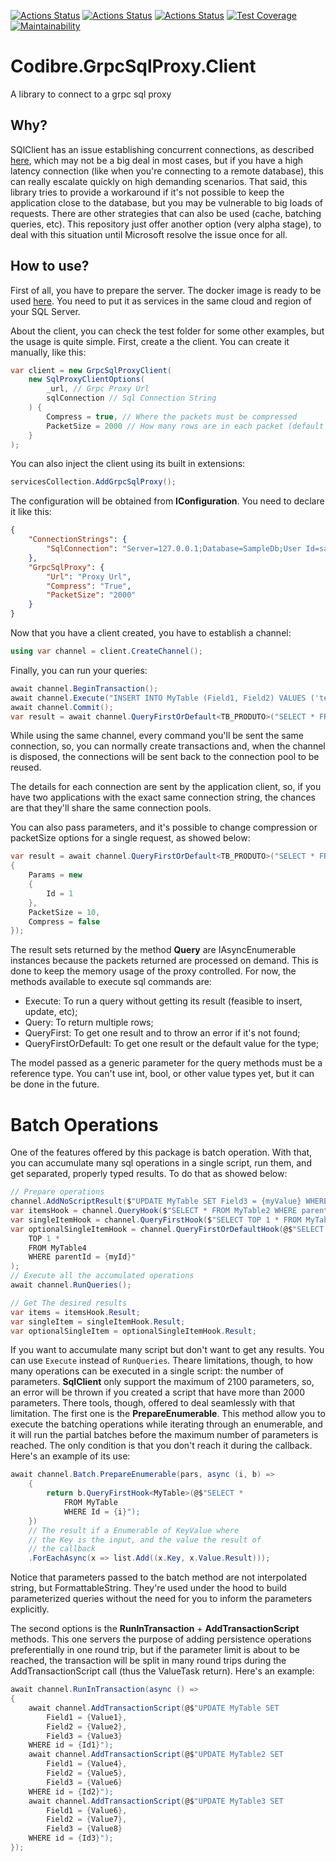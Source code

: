 [![Actions Status](https://github.com/Codibre/dotnet-grpc-sql-proxy/workflows/build/badge.svg)](https://github.com/Codibre/dotnet-grpc-sql-proxy/actions)
[![Actions Status](https://github.com/Codibre/dotnet-grpc-sql-proxy/workflows/test/badge.svg)](https://github.com/Codibre/dotnet-grpc-sql-proxy/actions)
[![Actions Status](https://github.com/Codibre/dotnet-grpc-sql-proxy/workflows/lint/badge.svg)](https://github.com/Codibre/dotnet-grpc-sql-proxy/actions)
[![Test Coverage](https://api.codeclimate.com/v1/badges/a70dd4bf03f42c1f05b0/test_coverage)](https://codeclimate.com/github/codibre/dotnet-grpc-sql-proxy/test_coverage)
[![Maintainability](https://api.codeclimate.com/v1/badges/a70dd4bf03f42c1f05b0/maintainability)](https://codeclimate.com/github/codibre/dotnet-grpc-sql-proxy/maintainability)

# Codibre.GrpcSqlProxy.Client

A library to connect to a grpc sql proxy


## Why?

SQlClient has an issue establishing concurrent connections, as described [here](https://github.com/dotnet/SqlClient/issues/601), which may not be a big deal in most cases, but if you have a high latency connection (like when you're connecting to a remote database), this can really escalate quickly on high demanding scenarios.
That said, this library tries to provide a workaround if it's not possible to keep the application close to the database, but you may be vulnerable to big loads of requests. There are other strategies that can also be used (cache, batching queries, etc). This repository just offer another option (very alpha stage), to deal with this situation until Microsoft resolve the issue once for all.


## How to use?

First of all, you have to prepare the server. The docker image is ready to be used [here](https://hub.docker.com/r/codibre/dotnet-grpc-sql-proxy). You need to put it as services in the same cloud and region of your SQL Server. 

About the client, you can check the test folder for some other examples, but the usage is quite simple. First, create a the client. You can create it manually, like this:

```c#
var client = new GrpcSqlProxyClient(
    new SqlProxyClientOptions(
        _url, // Grpc Proxy Url
        sqlConnection // Sql Connection String
    ) {
        Compress = true, // Where the packets must be compressed
        PacketSize = 2000 // How many rows are in each packet (default 1000) 
    }
);
```

You can also inject the client using its built in extensions:

```c#
servicesCollection.AddGrpcSqlProxy();
```

The configuration will be obtained from **IConfiguration**. You need to declare it like this:

```json
{
    "ConnectionStrings": {
        "SqlConnection": "Server=127.0.0.1;Database=SampleDb;User Id=sa;Password=Sa12345!;Trusted_Connection=False;TrustServerCertificate=True;Integrated Security=False;"
    },
    "GrpcSqlProxy": {
        "Url": "Proxy Url",
        "Compress": "True",
        "PacketSize": "2000"
    }
}
```

Now that you have a client created, you have to establish a channel:

```c#
using var channel = client.CreateChannel();
```

Finally, you can run your queries:

```c#
await channel.BeginTransaction();
await channel.Execute("INSERT INTO MyTable (Field1, Field2) VALUES ('test1', 123)");
await channel.Commit();
var result = await channel.QueryFirstOrDefault<TB_PRODUTO>("SELECT * FROM MyTable");
```

While using the same channel, every command you'll be sent the same connection, so, you can normally create transactions and, when the channel is disposed, the connections will be sent back to the connection pool to be reused.

The details for each connection are sent by the application client, so, if you have two applications with the exact same connection string, the chances are that they'll share the same connection pools.

You can also pass parameters, and it's possible to change compression or packetSize options for a single request, as showed below:
```c#
var result = await channel.QueryFirstOrDefault<TB_PRODUTO>("SELECT * FROM MyTable WHERE id = @Id", new()
{
    Params = new
    {
        Id = 1
    },
    PacketSize = 10,
    Compress = false
});
```

The result sets returned by the method **Query** are IAsyncEnumerable instances because the packets returned are processed on demand. This is done to keep the memory usage of the proxy controlled. For now, the methods available to execute sql commands are:

* Execute: To run a query without getting its result (feasible to insert, update, etc);
* Query: To return multiple rows;
* QueryFirst: To get one result and to throw an error if it's not found;
* QueryFirstOrDefault: To get one result or the default value for the type;

The model passed as a generic parameter for the query methods must be a reference type. You can't use int, bool, or other value types yet, but it can be done in the future.

# Batch Operations

One of the features offered by this package is batch operation. With that, you can accumulate many sql operations in a single script, run them, and get separated, properly typed results. To do that as showed below:

```c#
// Prepare operations
channel.AddNoScriptResult($"UPDATE MyTable SET Field3 = {myValue} WHERE Id = {myId}");
var itemsHook = channel.QueryHook($"SELECT * FROM MyTable2 WHERE parentId = {myId}");
var singleItemHook = channel.QueryFirstHook($"SELECT TOP 1 * FROM MyTable3 WHERE parentId = {myId}");
var optionalSingleItemHook = channel.QueryFirstOrDefaultHook(@$"SELECT
    TOP 1 *
    FROM MyTable4
    WHERE parentId = {myId}"
);
// Execute all the accumulated operations
await channel.RunQueries();

// Get The desired results
var items = itemsHook.Result;
var singleItem = singleItemHook.Result;
var optionalSingleItem = optionalSingleItemHook.Result;
```

If you want to accumulate many script but don't want to get any results. You can use `Execute` instead of `RunQueries`.
Theare limitations, though, to how many operations can be executed in a single script: the number of parameters. **SqlClient** only support the maximum of 2100 parameters, so, an error will be thrown if you created a script that have more than 2000 parameters. There tools, though, offered to deal seamlessly with that limitation.
The first one is the **PrepareEnumerable**. This method allow you to execute the batching operations
while iterating through an enumerable, and it will run the partial batches before the maximum number of parameters is reached. The only condition is that you don't reach it during the callback. Here's an example of its use:

```c#
await channel.Batch.PrepareEnumerable(pars, async (i, b) =>
    {
        return b.QueryFirstHook<MyTable>(@$"SELECT *
            FROM MyTable
            WHERE Id = {i}");
    })
    // The result if a Enumerable of KeyValue where
    // the Key is the input, and the value the result of
    // the callback
    .ForEachAsync(x => list.Add((x.Key, x.Value.Result)));
```

Notice that parameters passed to the batch method are not interpolated string, but FormattableString.
They're used under the hood to build parameterized queries without the need for you to inform the parameters explicitly.

The second options is the **RunInTransaction** + **AddTransactionScript** methods. This one
servers the purpose of adding persistence operations preferentially in one round trip, but
if the parameter limit is about to be reached, the transaction will be split in many round trips
during the AddTransactionScript call (thus the ValueTask return). Here's an example:

```c#
await channel.RunInTransaction(async () =>
{
    await channel.AddTransactionScript(@$"UPDATE MyTable SET
        Field1 = {Value1},
        Field2 = {Value2},
        Field3 = {Value3}
    WHERE id = {Id1}");
    await channel.AddTransactionScript(@$"UPDATE MyTable2 SET
        Field1 = {Value4},
        Field2 = {Value5},
        Field3 = {Value6}
    WHERE id = {Id2}");
    await channel.AddTransactionScript(@$"UPDATE MyTable3 SET
        Field1 = {Value6},
        Field2 = {Value7},
        Field3 = {Value8}
    WHERE id = {Id3}");
});
```